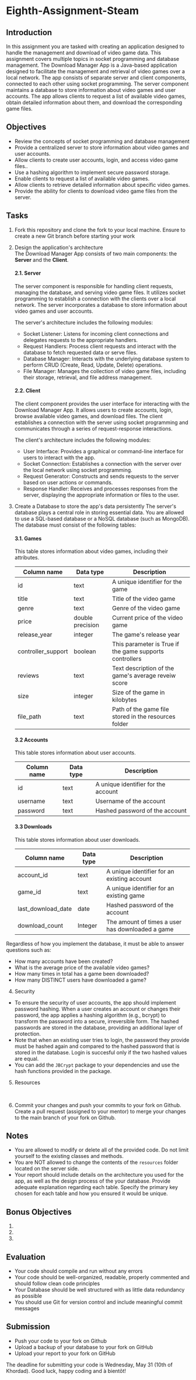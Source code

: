 # Eighth-Assignment-Steam

## Introduction
In this assignment you are tasked with creating an application designed to handle the management and download of video game data. This assignment covers multiple topics in socket programming and database management.
The Download Manager App is a Java-based application designed to facilitate the management and retrieval of video games over a local network. The app consists of separate server and client components, connected to each other using socket programming. The server component maintains a database to store information about video games and user accounts. The app allows clients to request a list of available video games, obtain detailed information about them, and download the corresponding game files.

## Objectives
- Review the concepts of socket programming and database management
- Provide a centralized server to store information about video games and user accounts.
- Allow clients to create user accounts, login, and access video game files..
- Use a hashing algorithm to implement secure password storage.
- Enable clients to request a list of available video games.
- Allow clients to retrieve detailed information about specific video games.
- Provide the ability for clients to download video game files from the server.

## Tasks
1. Fork this repository and clone the fork to your local machine. Ensure to create a new Git branch before starting your work
2. Design the application's architecture
<br>The Download Manager App consists of two main components: the **Server** and the **Client**.

    #### 2.1. Server
    The server component is responsible for handling client requests, managing the database, and serving video game files. It utilizes socket programming to establish a connection with the clients over a local network. The server incorporates a database to store information about video games and user accounts.

    The server's architecture includes the following modules:

    - Socket Listener: Listens for incoming client connections and delegates requests to the appropriate handlers.
    - Request Handlers: Process client requests and interact with the database to fetch requested data or serve files.
    - Database Manager: Interacts with the underlying database system to perform CRUD (Create, Read, Update, Delete) operations.
    - File Manager: Manages the collection of video game files, including their storage, retrieval, and file address management.


    #### 2.2. Client
    The client component provides the user interface for interacting with the Download Manager App. It allows users to create accounts, login, browse available video games, and download files. The client establishes a connection with the server using socket programming and communicates through a series of request-response interactions.

    The client's architecture includes the following modules:

    - User Interface: Provides a graphical or command-line interface for users to interact with the app.
    - Socket Connection: Establishes a connection with the server over the local network using socket programming.
    - Request Generator: Constructs and sends requests to the server based on user actions or commands.
    - Response Handler: Receives and processes responses from the server, displaying the appropriate information or files to the user.
    
3. Create a Database to store the app's data persistently
The server's database plays a central role in storing essential data. You are allowed to use a SQL-based database or a NoSQL database (such as MongoDB). The database must consist of the following tables:

    #### 3.1. Games
    This table stores information about video games, including their attributes.
    
    | Column name | Data type | Description |
    | ------------- | ------------- | ------------- |
    | id  | text  |  A unique identifier for the game |
    | title  | text  |  Title of the video game  |
    | genre | text  |  Genre of the video game  |
    | price | double precision  |  Current price of the video game  |
    | release_year  | integer  |  The game's release year  |
    | controller_support | boolean  |  This parameter is True if the game supports controllers  |
    | reviews  | text  |  Text description of the game's average reveiw score |
    | size  | integer  |  Size of the game in kilobytes  |
    | file_path | text  |  Path of the game file stored in the resources folder |


    #### 3.2 Accounts
    This table stores information about user accounts.
    
    | Column name | Data type | Description |
    | ------------- | ------------- | ------------- |
    | id  | text  |  A unique identifier for the account |
    | username  | text  |  Username of the account  |
    | password | text  |  Hashed password of the account  |
    
    
    #### 3.3 Downloads
    This table stores information about user downloads.
    
    | Column name | Data type | Description |
    | ------------- | ------------- | ------------- |
    | account_id  | text  |  A unique identifier for an existing account |
    | game_id  | text  |  A unique identifier for an existing game |
    | last_download_date | date  |  Hashed password of the account  |
    | download_count | Integer  |  The amount of times a user has downloaded a game  |
    
    
Regardless of how you implement the database, it must be able to answer questions such as:
- How many accounts have been created?
- What is the average price of the available video games?
- How many times in total has a game been downloaded?
- How many DISTINCT users have downloaded a game?
     

4. Security
- To ensure the security of user accounts, the app should implement password hashing. When a user creates an account or changes their password, the app applies a hashing algorithm (e.g., bcrypt) to transform the password into a secure, irreversible form. The hashed passwords are stored in the database, providing an additional layer of protection.
- Note that when an existing user tries to login, the password they provide must be hashed again and compared to the hashed password that is stored in the database. Login is succesful only if the two hashed values are equal.
- You can add the `JBCrypt` package to your dependencies and use the hash functions provided in the package.

5. Resources
<br>

6. Commit your changes and push your commits to your fork on Github. Create a pull request (assigned to your mentor) to merge your changes to the main branch of your fork on Github.


## Notes
- You are allowed to modify or delete all of the provided code. Do not limit yourself to the existing classes and methods.
- You are NOT allowed to change the contents of the `resources` folder located on the server side.
- Your report should include details on the architecture you used for the app, as well as the design process of the your database. Provide adequate explanation regarding each table. Specify the primary key chosen for each table and how you ensured it would be unique.

## Bonus Objectives
1.
2.
3. 

## Evaluation
- Your code should compile and run without any errors
- Your code should be well-organized, readable, properly commented and should follow clean code principles
- Your Database should be well structured with as little data redundancy as possible
- You should use Git for version control and include meaningful commit messages


## Submission
- Push your code to your fork on Github
- Upload a backup of your database to your fork on GitHub
- Upload your report to your fork on GitHub


The deadline for submitting your code is Wednesday, May 31 (10th of Khordad). Good luck, happy coding and à bientôt!
